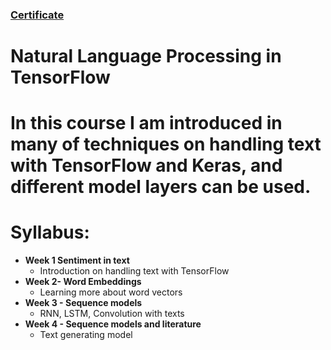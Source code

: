 ### [Certificate]( https://coursera.org/share/129b9c26bb59accb6b79d4265ba445ab)
# Natural Language Processing in TensorFlow

# In this course I am introduced in many of techniques on handling text with TensorFlow and Keras, and different model layers can be used.

# Syllabus:
  - **Week 1 Sentiment in text**
    -  Introduction on handling text with TensorFlow
  - **Week 2- Word Embeddings**
    - Learning more about word vectors
  -  **Week 3 - Sequence models**
     -  RNN, LSTM, Convolution with texts
-  **Week 4 - Sequence models and literature**
     - Text generating model
